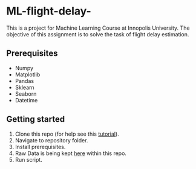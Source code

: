 # ML-flight-delay-
This is a project for Machine Learning Course at Innopolis University. The objective of this assignment is to solve the task of flight delay estimation.

## Prerequisites
- Numpy
- Matplotlib
- Pandas
- Sklearn
- Seaborn
- Datetime

## Getting started
1. Clone this repo (for help see this [tutorial](https://docs.github.com/en/repositories/creating-and-managing-repositories/cloning-a-repository)).
2. Navigate to repository folder.
3. Install prerequisites.
4. Raw Data is being kept [here](https://www.dropbox.com/s/qigdf9klmejsk62/flight_delay.csv?dl=0) within this repo.
5. Run script.
